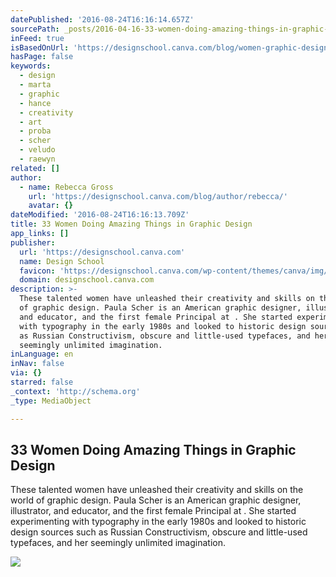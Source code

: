 ```yaml
---
datePublished: '2016-08-24T16:16:14.657Z'
sourcePath: _posts/2016-04-16-33-women-doing-amazing-things-in-graphic-design.md
inFeed: true
isBasedOnUrl: 'https://designschool.canva.com/blog/women-graphic-designers/'
hasPage: false
keywords:
  - design
  - marta
  - graphic
  - hance
  - creativity
  - art
  - proba
  - scher
  - veludo
  - raewyn
related: []
author:
  - name: Rebecca Gross
    url: 'https://designschool.canva.com/blog/author/rebecca/'
    avatar: {}
dateModified: '2016-08-24T16:16:13.709Z'
title: 33 Women Doing Amazing Things in Graphic Design
app_links: []
publisher:
  url: 'https://designschool.canva.com'
  name: Design School
  favicon: 'https://designschool.canva.com/wp-content/themes/canva/img/icons/favicon.ico'
  domain: designschool.canva.com
description: >-
  These talented women have unleashed their creativity and skills on the world
  of graphic design. Paula Scher is an American graphic designer, illustrator,
  and educator, and the first female Principal at . She started experimenting
  with typography in the early 1980s and looked to historic design sources such
  as Russian Constructivism, obscure and little-used typefaces, and her
  seemingly unlimited imagination.
inLanguage: en
inNav: false
via: {}
starred: false
_context: 'http://schema.org'
_type: MediaObject

---
```

<article style=""><h1>33 Women Doing Amazing Things in Graphic Design</h1><p>These talented women have unleashed their creativity and skills on the world of graphic design. Paula Scher is an American graphic designer, illustrator, and educator, and the first female Principal at . She started experimenting with typography in the early 1980s and looked to historic design sources such as Russian Constructivism, obscure and little-used typefaces, and her seemingly unlimited imagination.</p><img src="https://designschool.canva.com/wp-content/uploads/sites/2/2016/02/03.-Jing-Zhang.jpg" /></article>